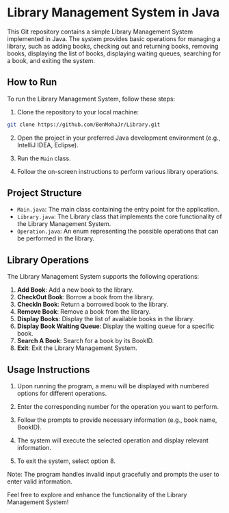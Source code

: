 # Library Management System in Java

This Git repository contains a simple Library Management System implemented in Java. The system provides basic operations for managing a library, such as adding books, checking out and returning books, removing books, displaying the list of books, displaying waiting queues, searching for a book, and exiting the system.

## How to Run

To run the Library Management System, follow these steps:

1. Clone the repository to your local machine:

```bash
git clone https://github.com/BenMohaJr/Library.git
```

2. Open the project in your preferred Java development environment (e.g., IntelliJ IDEA, Eclipse).

3. Run the `Main` class.

4. Follow the on-screen instructions to perform various library operations.

## Project Structure

- `Main.java`: The main class containing the entry point for the application.
- `Library.java`: The Library class that implements the core functionality of the Library Management System.
- `Operation.java`: An enum representing the possible operations that can be performed in the library.

## Library Operations

The Library Management System supports the following operations:

1. **Add Book**: Add a new book to the library.
2. **CheckOut Book**: Borrow a book from the library.
3. **CheckIn Book**: Return a borrowed book to the library.
4. **Remove Book**: Remove a book from the library.
5. **Display Books**: Display the list of available books in the library.
6. **Display Book Waiting Queue**: Display the waiting queue for a specific book.
7. **Search A Book**: Search for a book by its BookID.
8. **Exit**: Exit the Library Management System.

## Usage Instructions

1. Upon running the program, a menu will be displayed with numbered options for different operations.

2. Enter the corresponding number for the operation you want to perform.

3. Follow the prompts to provide necessary information (e.g., book name, BookID).

4. The system will execute the selected operation and display relevant information.

5. To exit the system, select option 8.

Note: The program handles invalid input gracefully and prompts the user to enter valid information.

Feel free to explore and enhance the functionality of the Library Management System!

